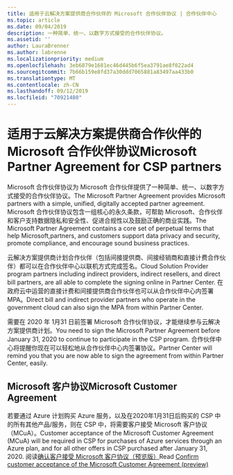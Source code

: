 ```yaml
---
title: 适用于云解决方案提供商合作伙伴的 Microsoft 合作伙伴协议 | 合作伙伴中心
ms.topic: article
ms.date: 09/04/2019
description: 一种简单、统一、以数字方式接受的合作伙伴协议。
ms.assetid: ''
author: LauraBrenner
ms.author: labrenne
ms.localizationpriority: medium
ms.openlocfilehash: 3eb6879e1681ec46d445b6f5ea3791ae8f022ad4
ms.sourcegitcommit: 7b66b159e8fd37a30ddd7065881a83497aa433b0
ms.translationtype: MT
ms.contentlocale: zh-CN
ms.lasthandoff: 09/12/2019
ms.locfileid: "70921480"
---
```

# <a name="microsoft-partner-agreement-for-csp-partners"></a><span data-ttu-id="fe522-103">适用于云解决方案提供商合作伙伴的 Microsoft 合作伙伴协议</span><span class="sxs-lookup"><span data-stu-id="fe522-103">Microsoft Partner Agreement for CSP partners</span></span> 

<span data-ttu-id="fe522-104">Microsoft 合作伙伴协议为 Microsoft 合作伙伴提供了一种简单、统一、以数字方式接受的合作伙伴协议。</span><span class="sxs-lookup"><span data-stu-id="fe522-104">The Microsoft Partner Agreement provides Microsoft partners with a simple, unified, digitally accepted partner agreement.</span></span> <span data-ttu-id="fe522-105">Microsoft 合作伙伴协议包含一组核心的永久条款，可帮助 Microsoft、合作伙伴和客户支持数据隐私和安全性、促进合规性以及鼓励正确的商业实践。</span><span class="sxs-lookup"><span data-stu-id="fe522-105">The Microsoft Partner Agreement contains a core set of perpetual terms that help Microsoft,partners, and customers support data privacy and security, promote compliance, and encourage sound business practices.</span></span>   

<span data-ttu-id="fe522-106">云解决方案提供商计划合作伙伴（包括间接提供商、间接经销商和直接计费合作伙伴）都可以在合作伙伴中心以联机方式完成签名。</span><span class="sxs-lookup"><span data-stu-id="fe522-106">Cloud Solution Provider program partners including indirect providers, indirect resellers, and direct bill partners, are all able to complete the signing online in Partner Center.</span></span> <span data-ttu-id="fe522-107">在政府云中运营的直接计费和间接提供商合作伙伴也可以从合作伙伴中心内签署 MPA。</span><span class="sxs-lookup"><span data-stu-id="fe522-107">Direct bill and indirect provider partners who operate in the government cloud can also sign the MPA from within Partner Center.</span></span>

<span data-ttu-id="fe522-108">需要在 2020 年 1月31 日前签署 Microsoft 合作伙伴协议，才能继续参与云解决方案提供商计划。</span><span class="sxs-lookup"><span data-stu-id="fe522-108">You need to sign the Microsoft Partner Agreement before January 31, 2020 to continue to participate in the CSP program.</span></span> <span data-ttu-id="fe522-109">合作伙伴中心将提醒你现在可以轻松地从合作伙伴中心内签署协议。</span><span class="sxs-lookup"><span data-stu-id="fe522-109">Partner Center will remind you that you are now able to sign the agreement from within Partner Center, easily.</span></span> 

## <a name="microsoft-customer-agreement"></a><span data-ttu-id="fe522-110">Microsoft 客户协议</span><span class="sxs-lookup"><span data-stu-id="fe522-110">Microsoft Customer Agreement</span></span>

<span data-ttu-id="fe522-111">若要通过 Azure 计划购买 Azure 服务，以及在2020年1月31日后购买的 CSP 中的所有其他产品/服务，则在 CSP 中，将需要客户接受 Microsoft 客户协议（MCuA）。</span><span class="sxs-lookup"><span data-stu-id="fe522-111">Customer acceptance of the Microsoft Customer Agreement (MCuA) will be required in CSP for purchases of Azure services through an Azure plan, and for all other offers in CSP purchased after January 31, 2020.</span></span> <span data-ttu-id="fe522-112">阅读[确认客户接受 Microsoft 客户协议（预览版）](confirm-customer-agreement.md)</span><span class="sxs-lookup"><span data-stu-id="fe522-112">Read [Confirm customer acceptance of the Microsoft Customer Agreement (preview)](confirm-customer-agreement.md)</span></span>
 











